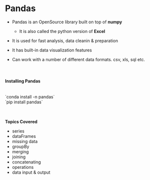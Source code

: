 # Pandas

* Pandas is an OpenSource library built on top of **numpy**
	* It is also called the python version of **Excel**<br>
	
* It is used for fast analysis, data cleanin & preparation <br>
* It has built-in data visualization features<br>
* Can work with a number of different data formats. csv, xls, sql etc.<br><br><br>

#### Installing Pandas
<br>
`conda install -n <venv_name> pandas`<br>
`pip install pandas`<br><br><br>


**Topics Covered**

* series
* dataFrames
* missing data
* groupBy
* merging
* joining
* concatenating
* operations
* data input & output